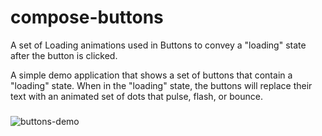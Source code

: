 # compose-buttons
A set of Loading animations used in Buttons to convey a "loading" state after the button is clicked.

A simple demo application that shows a set of buttons that contain a "loading" state.
When in the "loading" state, the buttons will replace their text with an animated set of dots
that pulse, flash, or bounce.

###   

![buttons-demo](https://user-images.githubusercontent.com/4521694/147952242-ae55f037-6d5f-479d-8ff1-416bb6984720.gif)
